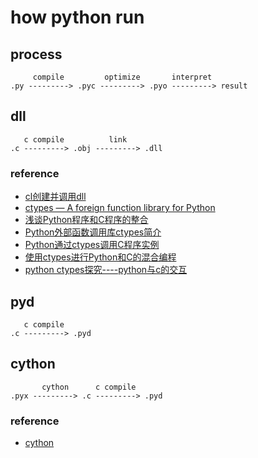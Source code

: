 # how python run

## process

```
     compile         optimize       interpret
.py ---------> .pyc ---------> .pyo ---------> result
```

## dll

```
   c compile          link
.c ---------> .obj ---------> .dll
```

### reference

- [cl创建并调用dll](http://blog.csdn.net/dreamcs/article/details/2497706)
- [ctypes — A foreign function library for Python](https://docs.python.org/2/library/ctypes.html)
- [浅谈Python程序和C程序的整合](https://www.ibm.com/developerworks/cn/linux/l-cn-pythonandc/)
- [Python外部函数调用库ctypes简介](http://python.jobbole.com/86940/)
- [Python通过ctypes调用C程序实例](http://python.jobbole.com/87242/)
- [使用ctypes进行Python和C的混合编程](https://www.cnblogs.com/gaowengang/p/7919219.html)
- [python ctypes探究----python与c的交互](https://www.cnblogs.com/night-ride-depart/p/4907613.html)

## pyd

```
   c compile
.c ---------> .pyd
```

## cython

```
       cython      c compile
.pyx ---------> .c ---------> .pyd
```

### reference

- [cython](http://cython.org/)